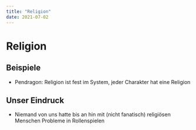 ```yaml
---
title: "Religion"
date: 2021-07-02
---
```


# Religion

## Beispiele

- Pendragon: Religion ist fest im System, jeder Charakter hat eine Religion

## Unser Eindruck

- Niemand von uns hatte bis an hin mit (nicht fanatisch) religiösen Menschen Probleme in Rollenspielen
